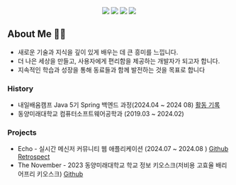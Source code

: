 
<p align="center" display="inline-block">
    <img src="https://img.shields.io/badge/SpringBoot-6DB33F?style=for-the-badge&logo=SpringBoot&logoColor=white">
    <img src="https://img.shields.io/badge/MySQL-4479A1?style=for-the-badge&logo=MySQL&logoColor=white">
    <img src="https://img.shields.io/badge/AWS-232F3E?style=for-the-badge&logo=AmazonAWS&logoColor=white">
    <img src="https://img.shields.io/badge/docker-2496ED?style=for-the-badge&logo=docker&logoColor=white">
    
</p>
  
  

## About Me 🙋‍♂️
- 새로운 기술과 지식을 깊이 있게 배우는 데 큰 흥미를 느낍니다.
- 더 나은 세상을 만들고, 사용자에게 편리함을 제공하는 개발자가 되고자 합니다.
- 지속적인 학습과 성장을 통해 동료들과 함께 발전하는 것을 목표로 합니다

### History
- 내일배움캠프 Java 5기 Spring 백엔드 과정(2024.04 ~ 2024 08) [활동 기록](https://github.com/kiseokkm/Nbcamp_java_5th_organization)
- 동양미래대학교 컴퓨터소프트웨어공학과 (2019.03 ~ 2024.02)

### Projects
- Echo - 실시간 메신저 커뮤니티 웹 애플리케이션 (2024.07 ~ 2024.08 ) [Github](https://github.com/echo1241/echo) [Retrospect](https://kiseokkm.tistory.com/123)
- The November - 2023 동양미래대학교 학교 정보 키오스크(저비용 고효율 배리어프리 키오스크) [Github](https://github.com/kiseokkm/2023-dmu-GraduationProject-DongyangMiraeKiosk)
